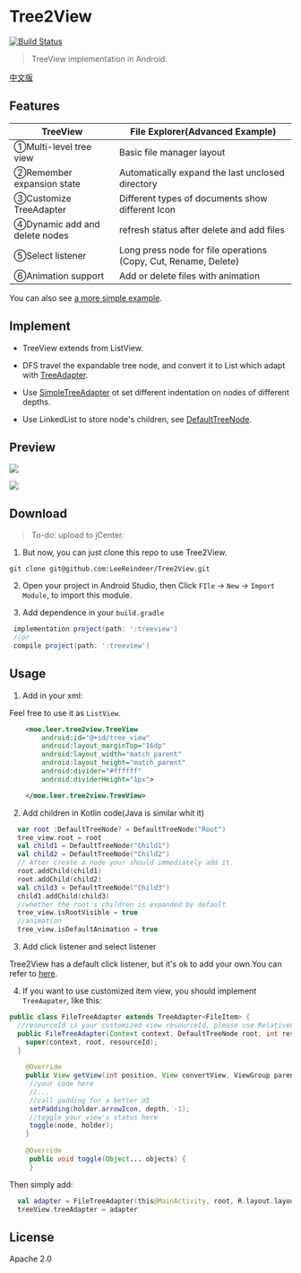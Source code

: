 # Tree2View 

[![Build Status](https://travis-ci.org/LeeReindeer/Tree2View.svg?branch=master)](https://travis-ci.org/LeeReindeer/Tree2View)

> TreeView implementation in Android.

[中文版](/README-ZH.md)

## Features

|TreeView|File Explorer(Advanced Example)|
|--------|----------|
|①Multi-level tree view | Basic file manager layout|
|②Remember expansion state | Automatically expand the last unclosed directory|
|③Customize TreeAdapter | Different types of documents show different Icon |
|④Dynamic add and delete  nodes | refresh status after delete and add files |
|⑤Select listener | Long press node for file operations (Copy, Cut, Rename, Delete) |
|⑥Animation support | Add or delete files with animation |

You can also see [a more simple example](/demo/app/src/main/java/xyz/leezoom/tree2view_demo/MainActivity.java).

## Implement

- TreeView extends from ListView.

- DFS travel the expandable tree node, and convert it to List which adapt with [TreeAdapter](https://github.com/LeeReindeer/Tree2View/blob/master/treeview/src/main/java/xyz/leezoom/view/treeview/adapter/TreeAdapter.java).

- Use [SimpleTreeAdapter](https://github.com/LeeReindeer/Tree2View/blob/master/treeview/src/main/java/xyz/leezoom/view/treeview/adapter/SimpleTreeAdapter.java) ot set different indentation on nodes of different depths.

- Use LinkedList to store node's children, see [DefaultTreeNode](https://github.com/LeeReindeer/Tree2View/blob/master/treeview/src/main/java/xyz/leezoom/view/treeview/module/DefaultTreeNode.java).

## Preview

![](https://github.com/LeeReindeer/Tree2View/blob/master/screenshot/tree2view_demo1.png)

![](https://github.com/LeeReindeer/Tree2View/blob/master/screenshot/tree2view_demo2.png)

## Download

> To-do: upload to jCenter.

1. But now, you can just clone this repo to use Tree2View.

```git
git clone git@github.com:LeeReindeer/Tree2View.git
```

2. Open your project in Android Studio, then Click `FIle` -> `New` -> `Import Module`, to import this 
module.

3. Add dependence in your `build.gradle`
```groovy
 implementation project(path: ':treeview')
 //or
 compile project(path: ':treeview')
```

## Usage

1. Add in your xml:

Feel free to use it as `ListView`.

```xml
    <moe.leer.tree2view.TreeView
        android:id="@+id/tree_view"
        android:layout_marginTop="16dp"
        android:layout_width="match_parent"
        android:layout_height="match_parent"
        android:divider="#ffffff"
        android:dividerHeight="1px">

    </moe.leer.tree2view.TreeView>
```

2. Add children in Kotlin code(Java is similar whit it)
```kotlin
  var root :DefaultTreeNode? = DefaultTreeNode("Root")
  tree_view.root = root
  val child1 = DefaultTreeNode("Child1")
  val child2 = DefaultTreeNode("Child2")
  // After create a node your should immediately add it.
  root.addChild(child1)
  root.addChild(child2)
  val child3 = DefaultTreeNode("Child3")
  child1.addChild(child3)
  //whether the root's children is expanded by default
  tree_view.isRootVisible = true
  //animation
  tree_view.isDefaultAnimation = true
```
3. Add click listener and select listener

Tree2View has a default click listener, but it's ok to add your own.You can refer to [here](https://github.com/LeeReindeer/Tree2View/blob/master/app/src/main/java/xyz/leezoom/tree2/activity/MainActivity.kt#L111).

4. If you want to use customized item view, you should implement `TreeAapater`, like this:
```java
public class FileTreeAdapter extends TreeAdapter<FileItem> {
  //resourceId is your customized view resourceId, please use RelativeLayout, and let view neighbour.
  public FileTreeAdapter(Context context, DefaultTreeNode root, int resourceId) {
    super(context, root, resourceId);
  }
  
    @Override
    public View getView(int position, View convertView, ViewGroup parent) {
     //your code here
     //...
     //call padding for a better UI
     setPadding(holder.arrowIcon, depth, -1);
     //toggle your view's status here
     toggle(node, holder);
    }
    
    @Override
     public void toggle(Object... objects) {
     }
```

Then simply add:

```kotlin
  val adapter = FileTreeAdapter(this@MainActivity, root, R.layout.layout_file_tree_item)
  treeView.treeAdapter = adapter
```

## License

Apache 2.0
